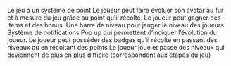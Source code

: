 Le jeu a un système de point
Le joueur peut faire évoluer son avatar au fur et à mesure du jeu grâce au point qu’il récolte.
Le joueur peut gagner des items et des bonus. 
Une barre de niveau pour jauger le niveau des joueurs 
Système de notifications Pop up qui permettent d’indiquer l’évolution du joueur.
Le joueur peut posséder des badges qu’il récolte en passant des niveaux ou en récoltant des points
Le joueur joue et passe des niveaux qui deviennent de plus en plus difficile (correspondent aux étapes du jeu)
